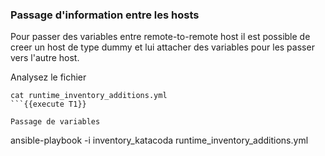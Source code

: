 ### Passage d'information entre les hosts 
Pour passer des variables entre remote-to-remote host il est possible
de creer un host de type dummy et lui attacher des variables pour les passer 
vers l'autre host.

Analysez le fichier 
```
cat runtime_inventory_additions.yml
```{{execute T1}}

Passage de variables
```
ansible-playbook -i inventory_katacoda runtime_inventory_additions.yml
```{{execute T1}}
